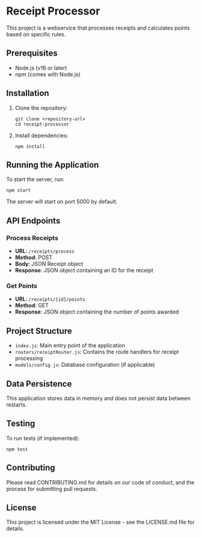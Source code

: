 # Receipt Processor

This project is a webservice that processes receipts and calculates points based on specific rules.

## Prerequisites

- Node.js (v16 or later)
- npm (comes with Node.js)

## Installation

1. Clone the repository:
   ```
   git clone <repository-url>
   cd receipt-processor
   ```

2. Install dependencies:
   ```
   npm install
   ```

## Running the Application

To start the server, run:

```
npm start
```

The server will start on port 5000 by default.

## API Endpoints

### Process Receipts

- **URL**: `/receipts/process`
- **Method**: POST
- **Body**: JSON Receipt object
- **Response**: JSON object containing an ID for the receipt

### Get Points

- **URL**: `/receipts/{id}/points`
- **Method**: GET
- **Response**: JSON object containing the number of points awarded

## Project Structure

- `index.js`: Main entry point of the application
- `routers/receiptRouter.js`: Contains the route handlers for receipt processing
- `models/config.js`: Database configuration (if applicable)

## Data Persistence

This application stores data in memory and does not persist data between restarts.

## Testing

To run tests (if implemented):

```
npm test
```

## Contributing

Please read CONTRIBUTING.md for details on our code of conduct, and the process for submitting pull requests.

## License

This project is licensed under the MIT License - see the LICENSE.md file for details.